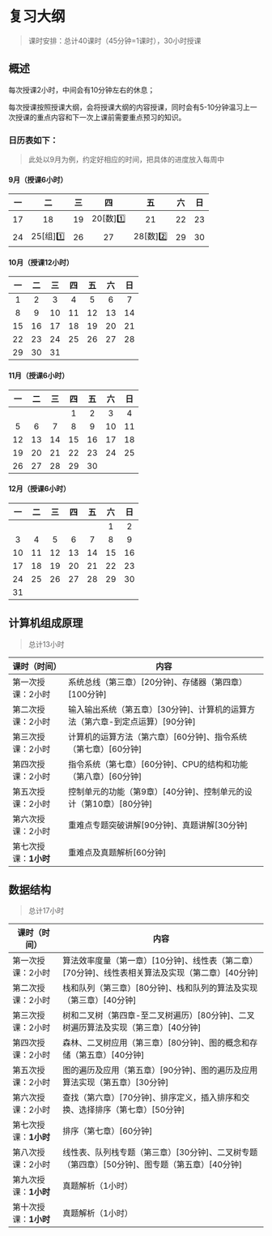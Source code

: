 # 复习大纲

> 课时安排：总计40课时（45分钟=1课时），30小时授课

## 概述

每次授课2小时，中间会有10分钟左右的休息；

每次授课按照授课大纲，会将授课大纲的内容授课，同时会有5-10分钟温习上一次授课的重点内容和下一次上课前需要重点预习的知识。

### 日历表如下：

> 此处以9月为例，约定好相应的时间，把具体的进度放入每周中

#### 9月（授课6小时）

|  一  |   二    |  三  |   四    |   五    |  六  |  日  |
| :--: | :-----: | :--: | :-----: | :-----: | :--: | :--: |
|  17  |   18    |  19  | 20[数]1️⃣ |   21    |  22  |  23  |
|  24  | 25[组]1️⃣ |  26  |   27    | 28[数]2️⃣ |  29  |  30  |

#### 10月（授课12小时）

|  一  |  二  |  三  |  四  |  五  |  六  |  日  |
| :--: | :--: | :--: | :--: | :--: | :--: | :--: |
|  1   |  2   |  3   |  4   |  5   |  6   |  7   |
|  8   |  9   |  10  |  11  |  12  |  13  |  14  |
|  15  |  16  |  17  |  18  |  19  |  20  |  21  |
|  22  |  23  |  24  |  25  |  26  |  27  |  28  |
|  29  |  30  |  31  |      |      |      |      |

#### 11月（授课6小时）

|  一  |  二  |  三  |  四  |  五  |  六  |  日  |
| :--: | :--: | :--: | :--: | :--: | :--: | :--: |
|      |      |      |  1   |  2   |  3   |  4   |
|  5   |  6   |  7   |  8   |  9   |  10  |  11  |
|  12  |  13  |  14  |  15  |  16  |  17  |  18  |
|  19  |  20  |  21  |  22  |  23  |  24  |  25  |
|  26  |  27  |  28  |  29  |  30  |      |      |

#### 12月（授课6小时）

|  一  |  二  |  三  |  四  |  五  |  六  |  日  |
| :--: | :--: | :--: | :--: | :--: | :--: | :--: |
|      |      |      |      |      |  1   |  2   |
|  3   |  4   |  5   |  6   |  7   |  8   |  9   |
|  10  |  11  |  12  |  13  |  14  |  15  |  16  |
|  17  |  18  |  19  |  20  |  21  |  22  |  23  |
|  24  |  25  |  26  |  27  |  28  |  29  |  30  |
|  31  |      |      |      |      |      |      |



## 计算机组成原理

> 总计13小时

| 课时（时间）          | 内容                                                         |
| --------------------- | ------------------------------------------------------------ |
| 第一次授课：2小时     | 系统总线（第三章）[20分钟]、存储器（第四章）[100分钟]        |
| 第二次授课：2小时     | 输入输出系统（第五章）[30分钟]、计算机的运算方法（第六章-到定点运算）[90分钟] |
| 第三次授课：2小时     | 计算机的运算方法（第六章）[60分钟]、指令系统（第七章）[60分钟] |
| 第四次授课：2小时     | 指令系统（第七章）[60分钟]、CPU的结构和功能（第八章）[60分钟] |
| 第五次授课：2小时     | 控制单元的功能（第9章）[40分钟]、控制单元的设计（第10章）[80分钟] |
| 第六次授课：2小时     | 重难点专题突破讲解[90分钟]、真题讲解[30分钟]                 |
| 第七次授课：**1小时** | 重难点及真题解析[60分钟]                                     |



## 数据结构

> 总计17小时

| 课时（时间）          | 内容                                                         |
| --------------------- | ------------------------------------------------------------ |
| 第一次授课：2小时     | 算法效率度量（第一章）[10分钟]、线性表（第二章）[70分钟]、线性表相关算法及实现（第二章）[40分钟] |
| 第二次授课：2小时     | 栈和队列（第三章）[80分钟]、栈和队列的算法及实现（第三章）[40分钟] |
| 第三次授课：2小时     | 树和二叉树（第四章-至二叉树遍历）[80分钟]、二叉树遍历算法及实现（第三章）[40分钟] |
| 第四次授课：2小时     | 森林、二叉树应用（第三章）[80分钟]、图的概念和存储（第五章）[40分钟] |
| 第五次授课：2小时     | 图的遍历及应用（第五章）[90分钟]、图的遍历及应用算法实现（第五章）[30分钟] |
| 第六次授课：2小时     | 查找（第六章）[70分钟]、排序定义，插入排序和交换、选择排序（第七章）[50分钟] |
| 第七次授课：**1小时** | 排序（第七章）[60分钟]                                       |
| 第八次授课：2小时     | 线性表、队列栈专题（第三章）[30分钟]、二叉树专题（第四章）[50分钟]、图专题（第五章）[40分钟] |
| 第九次授课：**1小时** | 真题解析（1小时）                                            |
| 第十次授课：**1小时** | 真题解析（1小时）                                            |

